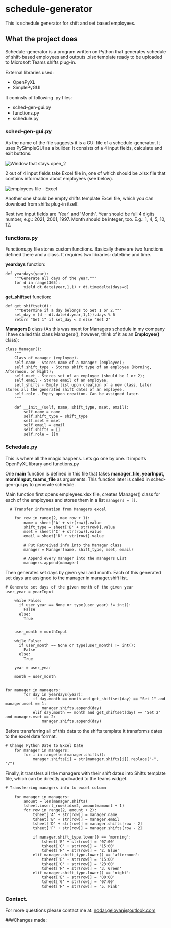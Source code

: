 # schedule-generator
This is schedule generator for shift and set based employees.


## What the project does
Schedule-generator is a program written on Python that generates schedule of shift-based employees and outputs .xlsx template ready to be uploaded to Microsoft Teams shifts plug-in. 

External libraries used:
* OpenPyXL
* SimplePyGUI

It coninsts of following .py files:
* sched-gen-gui.py
* functions.py
* schedule.py

### sched-gen-gui.py
As the name of the file suggests it is a GUI file of a schedule-generator. It uses PySimpleGUI as a builder. It consists of a 4 input fields, calculate and exit buttons. 

![Window that stays open_2](https://user-images.githubusercontent.com/6499479/129483141-c467c628-f25f-4d7a-bc30-8fa2af49ed49.jpg)


2 out of 4 input fields take Excel file in, one of which should be .xlsx file that contains information about employees (see below).

![employees file - Excel](https://user-images.githubusercontent.com/6499479/129481895-3f9b8215-cd09-4404-82a4-79d33aff0fac.jpg)

Another one should be empty shifts template Excel file, which you can download from shifts plug-in itself. 

Rest two input fields are 'Year' and 'Month'. Year should be full 4 digits number, e.g.: 2021, 2001, 1997. Month should be integer, too. E.g.: 1, 4, 5, 10, 12.

### functions.py
Functions.py file stores custom functions. Basically there are two functions defined there and a class. It requires two libraries: datetime and time. 

**yeardays** function:
```
def yeardays(year):
    """Generate all days of the year."""
    for d in range(365):
        yield dt.date(year,1,1) + dt.timedelta(days=d)
```

**get_shiftset** function:
```
def get_shiftset(d):
    """Determine if a day belongs to Set 1 or 2."""
    set_day = (d - dt.date(d.year,1,1)).days % 6
    return "Set 1" if set_day < 3 else "Set 2"
```

**Managers()** class (As this was ment for Managers schedule in my company I have called this class Managers(), however, think of it as an **Employee()** class):
```
class Manager():
    """
    Class of manager (employee).
    self.name - Stores name of a manager (employee);
    self.shift_type - Stores shift type of an employee (Morning, Afternoon, or Night);
    self.mset - Stores set of an employee (should be 1 or 2);
    self.email - Stores email of an employee;
    self.shifts - Empty list upon creation of a new class. Later stores all the generated shift dates of an employee.
    self.role - Empty upon creation. Can be assigned later.
    """

    def __init__(self, name, shift_type, mset, email):
        self.name = name
        self.shift_type = shift_type
        self.mset = mset
        self.email = email
        self.shifts = []
        self.role = []m
```

### Schedule.py
This is where all the magic happens. Lets go one by one. It imports OpenPyXL library and functions.py

One **main** function is defined in this file that takes **manager_file, yearInput, monthInput, teams_file** as arguments. This function later is called in sched-gen-gui.py to generate schedule.

Main function first opens empleyees.xlsx file, creates Manager() class for each of the employees and stores them in a list `managers = []`. 

```
  # Transfer information from Managers excel

    for row in range(2, max_row + 1):
        name = sheet['A' + str(row)].value
        shift_type = sheet['B' + str(row)].value
        mset = sheet['C' + str(row)].value
        email = sheet['D' + str(row)].value

        # Put Retreived info into the Manager class
        manager = Manager(name, shift_type, mset, email)

        # Append every manager into the managers List
        managers.append(manager)
```

Then generates set days by given year and month. Each of this generated set days are assigned to the manager in manager.shift list. 

```
# Generate set days of the given month of the given year
user_year = yearInput

    while False:
      if user_year == None or type(user_year) != int():
        False
      else:
        True


    user_month = monthInput

    while False:
      if user_month == None or type(user_month) != int():
        False
      else:
        True

    year = user_year

    month = user_month
    
    
for manager in managers:
        for day in yeardays(year):
            if day.month == month and get_shiftset(day) == "Set 1" and manager.mset == 1:
                manager.shifts.append(day)
            elif day.month == month and get_shiftset(day) == "Set 2" and manager.mset == 2:
                manager.shifts.append(day)
```

Before transferring all of this data to the shifts template it transforms dates to the excel date format. 

```
# Change Python Date to Excel Date
    for manager in managers:
        for i in range(len(manager.shifts)):
            manager.shifts[i] = str(manager.shifts[i]).replace("-", "/")
```

Finally, it transfers all the managers with their shift dates into Shifts template file, which can be directly updloaded to the teams widget. 

```
# Transferring managers info to excel column

    for manager in managers:
        amount = len(manager.shifts)
        tsheet.insert_rows(idx=2, amount=amount + 1)
        for row in range(2, amount + 2):
            tsheet['A' + str(row)] = manager.name
            tsheet['B' + str(row)] = manager.email
            tsheet['D' + str(row)] = manager.shifts[row - 2]
            tsheet['F' + str(row)] = manager.shifts[row - 2]

            if manager.shift_type.lower() == 'morning':
                tsheet['E' + str(row)] = '07:00'
                tsheet['G' + str(row)] = '15:00'
                tsheet['H' + str(row)] = '2. Blue'
            elif manager.shift_type.lower() == 'afternoon':
                tsheet['E' + str(row)] = '15:00'
                tsheet['G' + str(row)] = '23:00'
                tsheet['H' + str(row)] = '3. Green'
            elif manager.shift_type.lower() == 'night':
                tsheet['E' + str(row)] = '00:00'
                tsheet['G' + str(row)] = '07:00'
                tsheet['H' + str(row)] = '5. Pink'
```

### Contact. 
For more questions please contact me at: nodar.gelovani@outlook.com


###Changes made:

